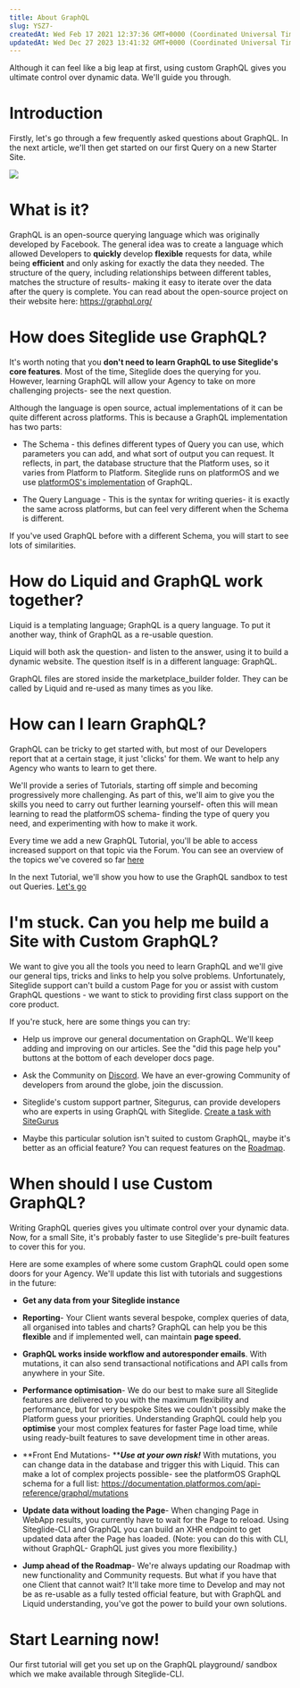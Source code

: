 ```yaml
---
title: About GraphQL
slug: YSZ7-
createdAt: Wed Feb 17 2021 12:37:36 GMT+0000 (Coordinated Universal Time)
updatedAt: Wed Dec 27 2023 13:41:32 GMT+0000 (Coordinated Universal Time)
---
```


Although it can feel like a big leap at first, using custom GraphQL gives you ultimate control over dynamic data. We'll guide you through.

# Introduction

Firstly, let's go through a few frequently asked questions about GraphQL. In the next article, we'll then get started on our first Query on a new Starter Site.

![](https://downloads.intercomcdn.com/i/o/180518656/3a3397466b2d8026621681a8/image.png)

# What is it?

GraphQL is an open-source querying language which was originally developed by Facebook. The general idea was to create a language which allowed Developers to **quickly** develop **flexible** requests for data, while being **efficient** and only asking for exactly the data they needed. The structure of the query, including relationships between different tables, matches the structure of results- making it easy to iterate over the data after the query is complete. You can read about the open-source project on their website here: <https://graphql.org/>

# How does Siteglide use GraphQL?

It's worth noting that you **don't need to learn GraphQL to use Siteglide's core features**. Most of the time, Siteglide does the querying for you. However, learning GraphQL will allow your Agency to take on more challenging projects- see the next question.

Although the language is open source, actual implementations of it can be quite different across platforms. This is because a GraphQL implementation has two parts:

*   The Schema - this defines different types of Query you can use, which parameters you can add, and what sort of output you can request. It reflects, in part, the database structure that the Platform uses, so it varies from Platform to Platform. Siteglide runs on platformOS and we use [platformOS's implementation](https://documentation.platformos.com/api-reference/graphql/glossary) of GraphQL.

*   The Query Language - This is the syntax for writing queries- it is exactly the same across platforms, but can feel very different when the Schema is different. 

If you've used GraphQL before with a different Schema, you will start to see lots of similarities. 

# How do Liquid and GraphQL work together?

Liquid is a templating language; GraphQL is a query language.&#x20;
To put it another way, think of GraphQL as a re-usable question.

Liquid will both ask the question- and listen to the answer, using it to build a dynamic website. The question itself is in a different language: GraphQL.

GraphQL files are stored inside the marketplace\_builder folder. They can be called by Liquid and re-used as many times as you like.&#x20;

# How can I learn GraphQL?

GraphQL can be tricky to get started with, but most of our Developers report that at a certain stage, it just 'clicks' for them. We want to help any Agency who wants to learn to get there. 

We'll provide a series of Tutorials, starting off simple and becoming progressively more challenging. As part of this, we'll aim to give you the skills you need to carry out further learning yourself- often this will mean learning to read the platformOS schema- finding the type of query you need, and experimenting with how to make it work.

Every time we add a new GraphQL Tutorial, you'll be able to access increased support on that topic via the Forum. You can see an overview of the topics we've covered so far [here](https://developers.siteglide.com/tutorial-overview)

In the next Tutorial, we'll show you how to use the GraphQL sandbox to test out Queries. [Let's go](https://developers.siteglide.com/tutorial-1-your-first-query)

# I'm stuck. Can you help me build a Site with Custom GraphQL?

We want to give you all the tools you need to learn GraphQL and we'll give our general tips, tricks and links to help you solve problems. Unfortunately, Siteglide support can't build a custom Page for you or assist with custom GraphQL questions - we want to stick to providing first class support on the core product.

If you're stuck, here are some things you can try:

*   Help us improve our general documentation on GraphQL. We'll keep adding and improving on our articles. See the "did this page help you" buttons at the bottom of each developer docs page.

*   Ask the Community on [Discord](https://discord.gg/BsmP3au6Am). We have an ever-growing Community of developers from around the globe, join the discussion.

*   Siteglide's custom support partner, Sitegurus, can provide developers who are experts in using GraphQL with Siteglide. [Create a task with SiteGurus](https://www.sitegurus.io/dashboard?create_task=true)

*   Maybe this particular solution isn't suited to custom GraphQL, maybe it's better as an official feature? You can request features on the [Roadmap](https://roadmap.siteglide.com/).

# When should I use Custom GraphQL?

Writing GraphQL queries gives you ultimate control over your dynamic data. Now, for a small Site, it's probably faster to use Siteglide's pre-built features to cover this for you.

Here are some examples of where some custom GraphQL could open some doors for your Agency. We'll update this list with tutorials and suggestions in the future:

*   **Get any data from your Siteglide instance**

*   **Reporting**- Your Client wants several bespoke, complex queries of data, all organised into tables and charts? GraphQL can help you be this **flexible** and if implemented well, can maintain **page speed.**

*   **GraphQL works inside workflow and autoresponder emails**. With mutations, it can also send transactional notifications and API calls from anywhere in your Site.

*   **Performance optimisation**- We do our best to make sure all Siteglide features are delivered to you with the maximum flexibility and performance, but for very bespoke Sites we couldn't possibly make the Platform guess your priorities. Understanding GraphQL could help you **optimise** your most complex features for faster Page load time, while using ready-built features to save development time in other areas.

*   **Front End Mutations- *****Use at your own risk!*** With mutations, you can change data in the database and trigger this with Liquid. This can make a lot of complex projects possible- see the platformOS GraphQL schema for a full list: <https://documentation.platformos.com/api-reference/graphql/mutations>

*   **Update data without loading the Page**- When changing Page in WebApp results, you currently have to wait for the Page to reload. Using Siteglide-CLI and GraphQL you can build an XHR endpoint to get updated data after the Page has loaded. (Note: you can do this with CLI, without GraphQL- GraphQL just gives you more flexibility.)

*   **Jump ahead of the Roadmap**- We're always updating our Roadmap with new functionality and Community requests. But what if you have that one Client that cannot wait? It'll take more time to Develop and may not be as re-usable as a fully tested official feature, but with GraphQL and Liquid understanding, you've got the power to build your own solutions. 

# Start Learning now!

Our first tutorial will get you set up on the GraphQL playground/ sandbox which we make available through Siteglide-CLI.

